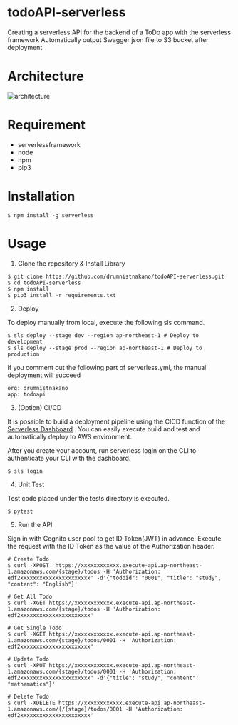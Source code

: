 # todoAPI-serverless

Creating a serverless API for the backend of a ToDo app with the serverless framework
Automatically output Swagger json file to S3 bucket after deployment

# Architecture

![architecture](https://user-images.githubusercontent.com/30113636/143911585-b45df92d-cd1c-4d4c-b41c-45a4738fe3e7.png)

# Requirement

* serverlessframework
* node
* npm
* pip3

# Installation

```
$ npm install -g serverless
```
# Usage

1. Clone the repository & Install Library

```
$ git clone https://github.com/drumnistnakano/todoAPI-serverless.git
$ cd todoAPI-serverless
$ npm install
$ pip3 install -r requirements.txt
```

2. Deploy

To deploy manually from local, execute the following sls command.

```
$ sls deploy --stage dev --region ap-northeast-1 # Deploy to development
$ sls deploy --stage prod --region ap-northeast-1 # Deploy to production
```

If you comment out the following part of serverless.yml, the manual deployment will succeed

```
org: drumnistnakano
app: todoapi
```

3. (Option) CI/CD 

It is possible to build a deployment pipeline using the CICD function of the [Serverless Dashboard](https://www.serverless.com/framework/docs/guides/dashboard)
. You can easily execute build and test and automatically deploy to AWS environment.

After you create your account, run serverless login on the CLI to authenticate your CLI with the dashboard.

```
$ sls login
```


4. Unit Test

Test code placed under the tests directory is executed.

```
$ pytest
```

5. Run the API


Sign in with Cognito user pool to get ID Token(JWT) in advance.
Execute the request with the ID Token as the value of the Authorization header.

```
# Create Todo
$ curl -XPOST  https://xxxxxxxxxxxx.execute-api.ap-northeast-1.amazonaws.com/{stage}/todos -H 'Authorization: edf2xxxxxxxxxxxxxxxxxxxxxx' -d'{"todoid": "0001", "title": "study", "content": "English"}'

# Get All Todo
$ curl -XGET https://xxxxxxxxxxxx.execute-api.ap-northeast-1.amazonaws.com/{stage}/todos -H 'Authorization: edf2xxxxxxxxxxxxxxxxxxxxxx'

# Get Single Todo
$ curl -XGET https://xxxxxxxxxxxx.execute-api.ap-northeast-1.amazonaws.com/{stage}/todos/0001 -H 'Authorization: edf2xxxxxxxxxxxxxxxxxxxxxx'

# Update Todo
$ curl -XPUT https://xxxxxxxxxxxx.execute-api.ap-northeast-1.amazonaws.com/{stage}/todos/0001 -H 'Authorization: edf2xxxxxxxxxxxxxxxxxxxxxx' -d'{"title": "study", "content": "mathematics"}'

# Delete Todo
$ curl -XDELETE https://xxxxxxxxxxxx.execute-api.ap-northeast-1.amazonaws.com/{/{stage}/todos/0001 -H 'Authorization: edf2xxxxxxxxxxxxxxxxxxxxxx'
```